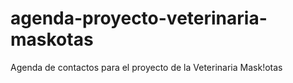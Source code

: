 # agenda-proyecto-veterinaria-maskotas
Agenda de contactos para el proyecto de la Veterinaria Mask!otas
